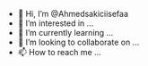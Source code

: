 - 👋 Hi, I’m @Ahmedsakiciisefaa
- 👀 I’m interested in ...
- 🌱 I’m currently learning ...
- 💞️ I’m looking to collaborate on ...
- 📫 How to reach me ...

<!---
Ahmedsakiciisefaa/Ahmedsakiciisefaa is a ✨ special ✨ repository because its `README.md` (this file) appears on your GitHub profile.
You can click the Preview link to take a look at your changes.
--->
